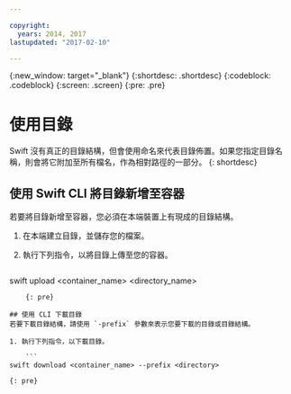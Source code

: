 ```yaml
---

copyright:
  years: 2014, 2017
lastupdated: "2017-02-10"

---
```

{:new_window: target="_blank"}
{:shortdesc: .shortdesc}
{:codeblock: .codeblock}
{:screen: .screen}
{:pre: .pre}

# 使用目錄 

Swift 沒有真正的目錄結構，但會使用命名來代表目錄佈置。如果您指定目錄名稱，則會將它附加至所有檔名，作為相對路徑的一部分。
{: shortdesc}

## 使用 Swift CLI 將目錄新增至容器

若要將目錄新增至容器，您必須在本端裝置上有現成的目錄結構。

1. 在本端建立目錄，並儲存您的檔案。
2. 執行下列指令，以將目錄上傳至您的容器。

    ```
swift upload <container_name> <directory_name>
```
    {: pre}

## 使用 CLI 下載目錄
若要下載目錄結構，請使用 `-prefix` 參數來表示您要下載的目錄或目錄結構。

1. 執行下列指令，以下載目錄。

    ```
swift download <container_name> --prefix <directory>
```
    {: pre}
